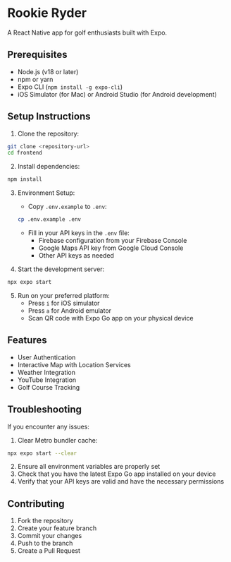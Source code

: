# Rookie Ryder

A React Native app for golf enthusiasts built with Expo.

## Prerequisites

- Node.js (v18 or later)
- npm or yarn
- Expo CLI (`npm install -g expo-cli`)
- iOS Simulator (for Mac) or Android Studio (for Android development)

## Setup Instructions

1. Clone the repository:
```bash
git clone <repository-url>
cd frontend
```

2. Install dependencies:
```bash
npm install
```

3. Environment Setup:
   - Copy `.env.example` to `.env`:
   ```bash
   cp .env.example .env
   ```
   - Fill in your API keys in the `.env` file:
     - Firebase configuration from your Firebase Console
     - Google Maps API key from Google Cloud Console
     - Other API keys as needed

4. Start the development server:
```bash
npx expo start
```

5. Run on your preferred platform:
   - Press `i` for iOS simulator
   - Press `a` for Android emulator
   - Scan QR code with Expo Go app on your physical device

## Features

- User Authentication
- Interactive Map with Location Services
- Weather Integration
- YouTube Integration
- Golf Course Tracking

## Troubleshooting

If you encounter any issues:

1. Clear Metro bundler cache:
```bash
npx expo start --clear
```

2. Ensure all environment variables are properly set
3. Check that you have the latest Expo Go app installed on your device
4. Verify that your API keys are valid and have the necessary permissions

## Contributing

1. Fork the repository
2. Create your feature branch
3. Commit your changes
4. Push to the branch
5. Create a Pull Request 